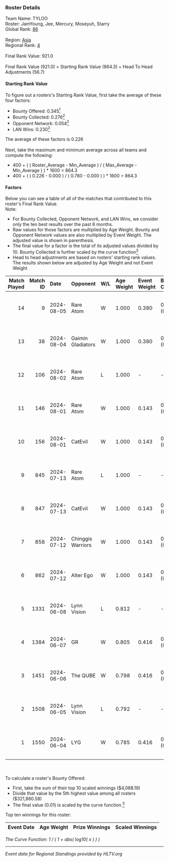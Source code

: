 ### Roster Details<br />
Team Name: TYLOO<br />
Roster: JamYoung, Jee, Mercury, Moseyuh, Starry<br />
Global Rank: [86](../standings_global.md)<br />
<br />
Region: [Asia]( ../standings_asia.md)<br />
Regional Rank: [4]( ../standings_asia.md)<br />
<br />
Final Rank Value:  921.0<br />
<br />
Final Rank Value (921.0) = Starting Rank Value (864.3) + Head To Head Adjustments (56.7)<br />

#### Starting Rank Value<br />
To figure out a rosters's Starting Rank Value, first take the average of these four factors:<br />
- Bounty Offered: 0.345[<sup>1</sup>](#table2)
- Bounty Collected: 0.276[<sup>2</sup>](#table1)
- Opponent Network: 0.054[<sup>2</sup>](#table1)
- LAN Wins: 0.230[<sup>2</sup>](#table1)

The average of these factors is 0.226<br />
<br />
Next, take the maximum and minimum average across all teams and compute the following:<br />
- 400 + ( ( Roster_Average - Min_Average ) / ( Max_Average - Min_Average ) ) * 1600 = 864.3
- 400 + ( ( 0.226 - 0.000 ) / ( 0.780 - 0.000 ) ) * 1600 = 864.3


#### Factors<br />
Below you can see a table of all of the matches that contributed to this roster's Final Rank Value.<br />
Note:<br />

- For Bounty Collected, Opponent Network, and LAN Wins, we consider only the ten best results over the past 6 months.
- Raw values for those factors are multiplied by Age Weight. Bounty and Opponent Network values are also multiplied by Event Weight. The adjusted value is shown in parenthesis.
- The final value for a factor is the total of its adjusted values divided by 10. Bounty Collected is further scaled by the curve function[<sup>3</sup>](#curveFunction)
- Head to head adjustments are based on rosters' starting rank values. The results shown below are adjusted by Age Weight and not Event Weight
<span id="table1"></span><br />


| Match Played | Match ID | Date       | Opponent          | W/L | Age Weight | Event Weight | Bounty Collected | Opponent Network | LAN Wins  | H2H Adj. | Roster                                   |
| -: | -: | :- | :- | :- | :- | :- | :- | :- | :- | -: | :- |
|           14 |        9 | 2024-08-05 | Rare Atom         | W   | 1.000      | 0.380        | 0.009 (0.003)    | 0.474 (0.180)    | 1 (1.000) |    16.45 | JamYoung, Jee, Mercury, Moseyuh, Starry  |
|           13 |       38 | 2024-08-04 | Gaimin Gladiators | W   | 1.000      | 0.380        | 0.037 (0.014)    | 0.342 (0.130)    | 1 (1.000) |    17.61 | JamYoung, Jee, Mercury, Moseyuh, Starry  |
|           12 |      106 | 2024-08-02 | Rare Atom         | L   | 1.000      | -            | -                | -                | -         |   -14.25 | JamYoung, Jee, Mercury, Moseyuh, zhokiNg |
|           11 |      146 | 2024-08-01 | Rare Atom         | W   | 1.000      | 0.143        | 0.009 (0.001)    | 0.474 (0.068)    | 0 (0.000) |    16.74 | JamYoung, Jee, Mercury, Moseyuh, zhokiNg |
|           10 |      156 | 2024-08-01 | CatEvil           | W   | 1.000      | 0.143        | 0.000 (0.000)    | 0.235 (0.034)    | 0 (0.000) |     6.82 | JamYoung, Jee, Mercury, Moseyuh, zhokiNg |
|            9 |      845 | 2024-07-13 | Rare Atom         | L   | 1.000      | -            | -                | -                | -         |   -15.54 | JamYoung, Jee, Mercury, Moseyuh, zhokiNg |
|            8 |      847 | 2024-07-13 | CatEvil           | W   | 1.000      | 0.143        | 0.000 (0.000)    | 0.235 (0.034)    | 0 (0.000) |     5.77 | JamYoung, Jee, Mercury, Moseyuh, zhokiNg |
|            7 |      858 | 2024-07-12 | Chinggis Warriors | W   | 1.000      | 0.143        | 0.000 (0.000)    | 0.191 (0.027)    | 0 (0.000) |    13.38 | JamYoung, Jee, Mercury, Moseyuh, zhokiNg |
|            6 |      862 | 2024-07-12 | Alter Ego         | W   | 1.000      | 0.143        | 0.000 (0.000)    | 0.078 (0.011)    | 0 (0.000) |     3.55 | JamYoung, Jee, Mercury, Moseyuh, zhokiNg |
|            5 |     1331 | 2024-06-08 | Lynn Vision       | L   | 0.812      | -            | -                | -                | -         |    -7.19 | JamYoung, k4Mi, Mercury, Moseyuh, zdr    |
|            4 |     1384 | 2024-06-07 | GR                | W   | 0.805      | 0.416        | 0.008 (0.003)    | 0.074 (0.025)    | 0 (0.000) |     6.28 | JamYoung, k4Mi, Mercury, Moseyuh, zdr    |
|            3 |     1451 | 2024-06-06 | The QUBE          | W   | 0.798      | 0.416        | 0.005 (0.002)    | 0.062 (0.020)    | 0 (0.000) |     6.53 | JamYoung, k4Mi, Mercury, Moseyuh, zdr    |
|            2 |     1508 | 2024-06-05 | Lynn Vision       | L   | 0.792      | -            | -                | -                | -         |    -6.54 | JamYoung, k4Mi, Mercury, Moseyuh, zdr    |
|            1 |     1550 | 2024-06-04 | LYG               | W   | 0.785      | 0.416        | 0.003 (0.001)    | 0.032 (0.011)    | 0 (0.000) |     7.14 | JamYoung, k4Mi, Mercury, Moseyuh, zdr    |

<br />
<span id="table2"></span><br />
To calculate a roster's Bounty Offered:<br />

- First, take the sum of their top 10 scaled winnings ($4,088.19)
- Divide that value by the 5th highest value among all rosters ($321,880.58)
- The final value (0.01) is scaled by the curve function.[<sup>3</sup>](#curveFunction)

Top ten winnings for this roster:<br />

| Event Date | Age Weight | Prize Winnings | Scaled Winnings |
| :- | -: | :- | :- |


<span id="curveFunction"></span>_The Curve Function: 1 / ( 1 + abs( log10( x ) ) )_<br />

---
_Event data for Regional Standings provided by HLTV.org_<br />
